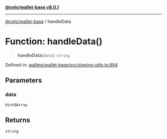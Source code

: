 [**@celo/wallet-base v8.0.1**](../README.md)

***

[@celo/wallet-base](../README.md) / handleData

# Function: handleData()

> **handleData**(`data`): `string`

Defined in: [wallets/wallet-base/src/signing-utils.ts:894](https://github.com/celo-org/developer-tooling/blob/master/packages/sdk/wallets/wallet-base/src/signing-utils.ts#L894)

## Parameters

### data

`Uint8Array`

## Returns

`string`
